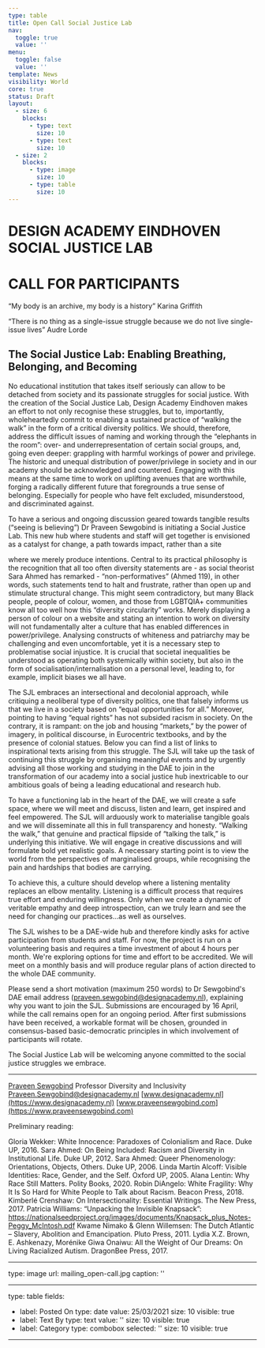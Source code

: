 ```yaml
---
type: table
title: Open Call Social Justice Lab
nav:
  toggle: true
  value: ''
menu:
  toggle: false
  value: ''
template: News
visibility: World
core: true
status: Draft
layout:
  - size: 6
    blocks:
      - type: text
        size: 10
      - type: text
        size: 10
  - size: 2
    blocks:
      - type: image
        size: 10
      - type: table
        size: 10
---
```


# DESIGN ACADEMY EINDHOVEN SOCIAL JUSTICE LAB

# CALL FOR PARTICIPANTS

“My body is an archive, my body is a history”
Karina Griffith

“There is no thing as a single-issue struggle because we do not live single-issue lives”
Audre Lorde

## The Social Justice Lab: Enabling Breathing, Belonging, and Becoming
No educational institution that takes itself seriously can allow to be detached from society and its passionate struggles for social justice. With the creation of the Social Justice Lab, Design Academy Eindhoven makes an effort to not only recognise these struggles, but to, importantly, wholeheartedly commit to enabling a sustained practice of “walking the walk” in the form of a critical diversity politics. We should, therefore, address the difficult issues of naming and working through the “elephants in the room”: over- and underrepresentation of certain social groups, and, going even deeper: grappling with harmful workings of power and privilege. The historic and unequal distribution of power/privilege in society and in our academy should be acknowledged and countered. Engaging with this means at the same time to work on uplifting avenues that are worthwhile, forging a radically different future that foregrounds a true sense of belonging. Especially for people who have felt excluded, misunderstood, and discriminated against.

To have a serious and ongoing discussion geared towards tangible results (“seeing is believing”) Dr Praveen Sewgobind is initiating a Social Justice Lab. This new hub where students and staff will get together is envisioned as a catalyst for change, a path towards impact, rather than a site

where we merely produce intentions. Central to its practical philosophy is the recognition that all too often diversity statements are - as social theorist Sara Ahmed has remarked - “non-performatives” (Ahmed 119), in other words, such statements tend to halt and frustrate, rather than open up and stimulate structural change. This might seem contradictory, but many Black people, people of colour, women, and those from LGBTQIA+ communities know all too well how this “diversity circularity” works. Merely displaying a person of colour on a website and stating an intention to work on diversity will not fundamentally alter a culture that has enabled differences in power/privilege. Analysing constructs of whiteness and patriarchy may be challenging and even uncomfortable, yet it is a necessary step to problematise social injustice. It is crucial that societal inequalities be understood as operating both systemically within society, but also in the form of socialisation/internalisation on a personal level, leading to, for example, implicit biases we all have.

The SJL embraces an intersectional and decolonial approach, while critiquing a neoliberal type of diversity politics, one that falsely informs us that we live in a society based on “equal opportunities for all.” Moreover, pointing to having “equal rights” has not subsided racism in society. On the contrary, it is rampant: on the job and housing “markets,” by the power of imagery, in political discourse, in Eurocentric textbooks, and by the presence of colonial statues. Below you can find a list of links to inspirational texts arising from this struggle. The SJL will take up the task of continuing this struggle by organising meaningful events and by urgently advising all those working and studying in the DAE to join in the transformation of our academy into a social justice hub inextricable to our ambitious goals of being a leading educational and research hub.

To have a functioning lab in the heart of the DAE, we will create a safe space, where we will meet and discuss, listen and learn, get inspired and feel empowered. The SJL will arduously work to materialise tangible goals and we will disseminate all this in full transparency and honesty. “Walking the walk,” that genuine and practical flipside of “talking the talk,” is underlying this initiative. We will engage in creative discussions and will formulate bold yet realistic goals. A necessary starting point is to view the world from the perspectives of marginalised groups, while recognising the pain and hardships that bodies are carrying.

To achieve this, a culture should develop where a listening mentality replaces an elbow mentality. Listening is a difficult process that requires true effort and enduring willingness. Only when we create a dynamic of veritable empathy and deep introspection, can we truly learn and see the need for changing our practices…as well as ourselves.

The SJL wishes to be a DAE-wide hub and therefore kindly asks for active participation from students and staff. For now, the project is run on a volunteering basis and requires a time investment of about 4 hours per month. We're exploring options for time and effort to be accredited. We will meet on a monthly basis and will produce regular plans of action directed to the whole DAE community.

Please send a short motivation (maximum 250 words) to Dr Sewgobind's DAE email address (praveen.sewgobind@designacademy.nl), explaining why you want to join the SJL. Submissions are encouraged by 16 April, while the call remains open for an ongoing period. After first submissions have been received, a workable format will be chosen, grounded in consensus-based basic-democratic principles in which involvement of participants will rotate. 

The Social Justice Lab will be welcoming anyone committed to the social justice struggles we embrace.

---

[Praveen Sewgobind](https://www.designacademy.nl/p/about-dae/community/dr-praveen-sewgobind)
Professor Diversity and Inclusivity
<Praveen.Sewgobind@designacademy.nl>
[www.designacademy.nl](https://www.designacademy.nl) [www.praveensewgobind.com](https://www.praveensewgobind.com)

Preliminary reading:

Gloria Wekker: White Innocence: Paradoxes of Colonialism and Race. Duke UP, 2016.
Sara Ahmed: On Being Included: Racism and Diversity in Institutional Life. Duke UP, 2012.
Sara Ahmed: Queer Phenomenology: Orientations, Objects, Others. Duke UP, 2006.
Linda Martín Alcoff: Visible Identities: Race, Gender, and the Self. Oxford UP, 2005.
Alana Lentin: Why Race Still Matters. Polity Books, 2020.
Robin DiAngelo: White Fragility: Why It Is So Hard for White People to Talk about Racism. Beacon Press, 2018.
Kimberlé Crenshaw: On Intersectionality: Essential Writings. The New Press, 2017.
Patricia Williams: “Unpacking the Invisible Knapsack”: <https://nationalseedproject.org/images/documents/Knapsack_plus_Notes-Peggy_McIntosh.pdf>
Kwame Nimako & Glenn Willemsen: The Dutch Atlantic – Slavery, Abolition and Emancipation. Pluto Press, 2011.
Lydia X.Z. Brown, E. Ashkenazy, Morénike Giwa Onaiwu: All the Weight of Our Dreams: On Living Racialized Autism. DragonBee Press, 2017.

---

type: image
url: mailing_open-call.jpg
caption: ''

---

type: table
fields:
  - label: Posted On
    type: date
    value: 25/03/2021
    size: 10
    visible: true
  - label: Text By
    type: text
    value: ''
    size: 10
    visible: true
  - label: Category
    type: combobox
    selected: ''
    size: 10
    visible: true

---
